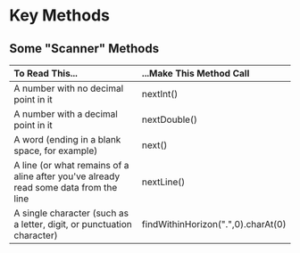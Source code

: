 # Key Methods

## Some "Scanner" Methods

| To Read This... | ...Make This Method Call|
|:----------------|:------------------------|
|A number with no decimal point in it|nextInt()|
|A number with a decimal point in it|nextDouble()|
|A word (ending in a blank space, for example)|next()|
|A line (or what remains of a aline after you've already read some data from the line|nextLine()|
|A single character (such as a letter, digit, or punctuation character)|findWithinHorizon(".",0).charAt(0)|

